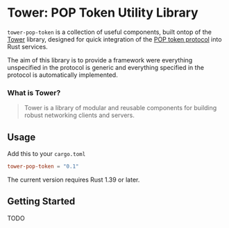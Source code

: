 # Tower: POP Token Utility Library

`tower-pop-token` is a collection of useful components, built ontop of the [Tower](https://github.com/tower-rs/tower) library, designed for quick integration of the [POP token protocol](https://github.com/cashweb/specifications/blob/doc/bip70-token-protocol/proof-of-payment-token/specification.mediawiki#cite_ref-1-0) into Rust services.

The aim of this library is to provide a framework were everything unspecified in the protocol is generic and everything specified in the protocol is automatically implemented.

### What is Tower?

> Tower is a library of modular and reusable components for building robust networking clients and servers.

## Usage

Add this to your `cargo.toml`

```toml
tower-pop-token = "0.1"
```

The current version requires Rust 1.39 or later.


## Getting Started

TODO
